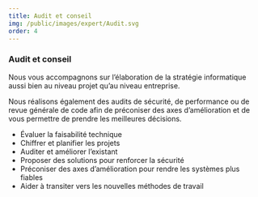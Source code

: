 ```yaml
---
title: Audit et conseil
img: /public/images/expert/Audit.svg
order: 4
---
```


### Audit et conseil

Nous vous accompagnons sur l’élaboration de la stratégie informatique aussi bien au niveau projet qu’au niveau entreprise.

Nous réalisons également des audits de sécurité, de performance ou de revue générale de code afin de préconiser des axes d’amélioration et de vous permettre de prendre les meilleures décisions.

* Évaluer la faisabilité technique
* Chiffrer et planifier les projets
* Auditer et améliorer l’existant
* Proposer des solutions pour renforcer la sécurité
* Préconiser des axes d’amélioration pour rendre les systèmes plus fiables
* Aider à transiter vers les nouvelles méthodes de travail
